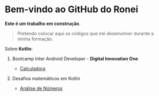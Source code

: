 # Bem-vindo ao GitHub do Ronei

**Este é um trabalho em construção**.

> Pretendo colocar aqui os códigos que irei desenvolver durante a minha formação.

Sobre **Kotlin**:

1. Bootcamp Inter Android Developer - **Digital Innovation One** 
   - [Calculadora](/IntroducaoAoKotlin)

2. Desafios matemáticos em Kotlin
	- [Análise de Números](/DesafiosMatematicosEmKotlin)
